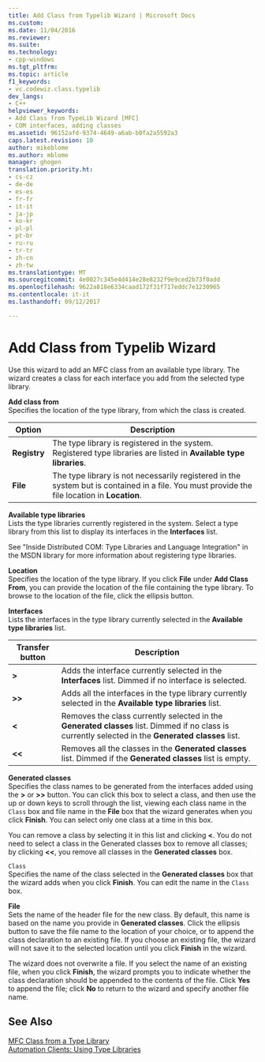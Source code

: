 ```yaml
---
title: Add Class from Typelib Wizard | Microsoft Docs
ms.custom: 
ms.date: 11/04/2016
ms.reviewer: 
ms.suite: 
ms.technology:
- cpp-windows
ms.tgt_pltfrm: 
ms.topic: article
f1_keywords:
- vc.codewiz.class.typelib
dev_langs:
- C++
helpviewer_keywords:
- Add Class from TypeLib Wizard [MFC]
- COM interfaces, adding classes
ms.assetid: 96152afd-9374-4649-a6ab-b0fa2a5592a3
caps.latest.revision: 10
author: mikeblome
ms.author: mblome
manager: ghogen
translation.priority.ht:
- cs-cz
- de-de
- es-es
- fr-fr
- it-it
- ja-jp
- ko-kr
- pl-pl
- pt-br
- ru-ru
- tr-tr
- zh-cn
- zh-tw
ms.translationtype: MT
ms.sourcegitcommit: 4e0027c345e4d414e28e8232f9e9ced2b73f0add
ms.openlocfilehash: 9622a818e6334caad172f31f717eddc7e1230965
ms.contentlocale: it-it
ms.lasthandoff: 09/12/2017

---
```

# <a name="add-class-from-typelib-wizard"></a>Add Class from Typelib Wizard
Use this wizard to add an MFC class from an available type library. The wizard creates a class for each interface you add from the selected type library.  
  
 **Add class from**  
 Specifies the location of the type library, from which the class is created.  
  
|Option|Description|  
|------------|-----------------|  
|**Registry**|The type library is registered in the system. Registered type libraries are listed in **Available type libraries**.|  
|**File**|The type library is not necessarily registered in the system but is contained in a file. You must provide the file location in **Location**.|  
  
 **Available type libraries**  
 Lists the type libraries currently registered in the system. Select a type library from this list to display its interfaces in the **Interfaces** list.  
  
 See "Inside Distributed COM: Type Libraries and Language Integration" in the MSDN library for more information about registering type libraries.  
  
 **Location**  
 Specifies the location of the type library. If you click **File** under **Add Class From**, you can provide the location of the file containing the type library. To browse to the location of the file, click the ellipsis button.  
  
 **Interfaces**  
 Lists the interfaces in the type library currently selected in the **Available type libraries** list.  
  
|Transfer button|Description|  
|---------------------|-----------------|  
|**>**|Adds the interface currently selected in the **Interfaces** list. Dimmed if no interface is selected.|  
|**>>**|Adds all the interfaces in the type library currently selected in the **Available type libraries** list.|  
|**<**|Removes the class currently selected in the **Generated classes** list. Dimmed if no class is currently selected in the **Generated classes** list.|  
|**<\<**|Removes all the classes in the **Generated classes** list. Dimmed if the **Generated classes** list is empty.|  
  
 **Generated classes**  
 Specifies the class names to be generated from the interfaces added using the **>** or **>>** button. You can click this box to select a class, and then use the up or down keys to scroll through the list, viewing each class name in the `Class` box and file name in the **File** box that the wizard generates when you click **Finish**. You can select only one class at a time in this box.  
  
 You can remove a class by selecting it in this list and clicking **<**. You do not need to select a class in the Generated classes box to remove all classes; by clicking **<<**, you remove all classes in the **Generated classes** box.  
  
 `Class`  
 Specifies the name of the class selected in the **Generated classes** box that the wizard adds when you click **Finish**. You can edit the name in the `Class` box.  
  
 **File**  
 Sets the name of the header file for the new class. By default, this name is based on the name you provide in **Generated classes**. Click the ellipsis button to save the file name to the location of your choice, or to append the class declaration to an existing file. If you choose an existing file, the wizard will not save it to the selected location until you click **Finish** in the wizard.  
  
 The wizard does not overwrite a file. If you select the name of an existing file, when you click **Finish**, the wizard prompts you to indicate whether the class declaration should be appended to the contents of the file. Click **Yes** to append the file; click **No** to return to the wizard and specify another file name.  
  
## <a name="see-also"></a>See Also  
 [MFC Class from a Type Library](../../mfc/reference/adding-an-mfc-class-from-a-type-library.md)   
 [Automation Clients: Using Type Libraries](../../mfc/automation-clients-using-type-libraries.md)


